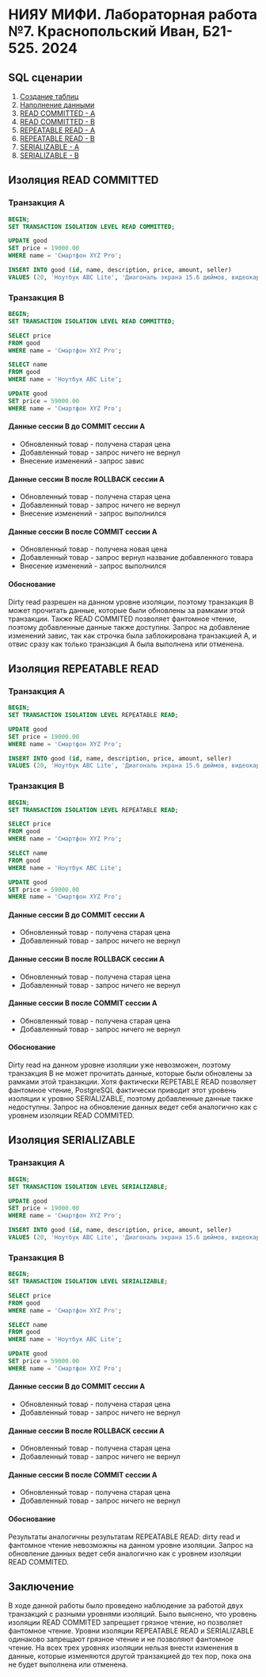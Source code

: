 # НИЯУ МИФИ. Лабораторная работа №7. Краснопольский Иван, Б21-525. 2024

## SQL сценарии

1. [Создание таблиц](scripts/01-create-tables.sql)
2. [Наполнение данными](scripts/02-populate-tables.sql)
3. [READ COMMITTED - A](scripts/03-read-commited-a.sql)
4. [READ COMMITTED - B](scripts/03-read-commited-b.sql)
5. [REPEATABLE READ - A](scripts/04-repeatable-read-a.sql)
6. [REPEATABLE READ - B](scripts/04-repeatable-read-b.sql)
7. [SERIALIZABLE - A](scripts/05-serializable-a.sql)
8. [SERIALIZABLE - B](scripts/05-serializable-b.sql)

## Изоляция READ COMMITTED

### Транзакция A

```sql
BEGIN;
SET TRANSACTION ISOLATION LEVEL READ COMMITTED;

UPDATE good
SET price = 19000.00
WHERE name = 'Смартфон XYZ Pro';

INSERT INTO good (id, name, description, price, amount, seller)
VALUES (20, 'Ноутбук ABC Lite', 'Диагональ экрана 15.6 дюймов, видеокарта GTX 1660 Ti.', 19000.00, 10, 1);
```

### Транзакция B

```sql
BEGIN;
SET TRANSACTION ISOLATION LEVEL READ COMMITTED;

SELECT price
FROM good
WHERE name = 'Смартфон XYZ Pro';

SELECT name
FROM good
WHERE name = 'Ноутбук ABC Lite';

UPDATE good
SET price = 59000.00
WHERE name = 'Смартфон XYZ Pro';
```

#### Данные сессии B до COMMIT сессии A

- Обновленный товар - получена старая цена
- Добавленный товар - запрос ничего не вернул
- Внесение изменений - запрос завис

#### Данные сессии B после ROLLBACK сессии A

- Обновленный товар - получена старая цена
- Добавленный товар - запрос ничего не вернул
- Внесение изменений - запрос выполнился

#### Данные сессии B после COMMIT сессии A

- Обновленный товар - получена новая цена
- Добавленный товар - запрос вернул название добавленного товара
- Внесение изменений - запрос выполнился

#### Обоснование

Dirty read разрешен на данном уровне изоляции, поэтому транзакция B может прочитать данные, которые были обновлены за
рамками этой транзакции. Также READ COMMITED позволяет фантомное чтение, поэтому добавленные данные также доступны.
Запрос на добавление изменений завис, так как строчка была заблокирована транзакцией A, и отвис сразу как только
транзакция A была выполнена или отменена.

## Изоляция REPEATABLE READ

### Транзакция A

```sql
BEGIN;
SET TRANSACTION ISOLATION LEVEL REPEATABLE READ;

UPDATE good
SET price = 19000.00
WHERE name = 'Смартфон XYZ Pro';

INSERT INTO good (id, name, description, price, amount, seller)
VALUES (20, 'Ноутбук ABC Lite', 'Диагональ экрана 15.6 дюймов, видеокарта GTX 1660 Ti.', 19000.00, 10, 1);
```

### Транзакция B

```sql
BEGIN;
SET TRANSACTION ISOLATION LEVEL REPEATABLE READ;

SELECT price
FROM good
WHERE name = 'Смартфон XYZ Pro';

SELECT name
FROM good
WHERE name = 'Ноутбук ABC Lite';

UPDATE good
SET price = 59000.00
WHERE name = 'Смартфон XYZ Pro';
```

#### Данные сессии B до COMMIT сессии A

- Обновленный товар - получена старая цена
- Добавленный товар - запрос ничего не вернул

#### Данные сессии B после ROLLBACK сессии A

- Обновленный товар - получена старая цена
- Добавленный товар - запрос ничего не вернул

#### Данные сессии B после COMMIT сессии A

- Обновленный товар - получена старая цена
- Добавленный товар - запрос ничего не вернул

#### Обоснование

Dirty read на данном уровне изоляции уже невозможен, поэтому транзакция B не может прочитать данные, которые были
обновлены за рамками этой транзакции. Хотя фактически REPETABLE READ позволяет фантомное чтение, PostgreSQL фактически
приводит этот уровень изоляции к уровню SERIALIZABLE, поэтому добавленные данные также недоступны. Запрос на обновление
данных ведет себя аналогично как с уровнем изоляции READ COMMITED.

## Изоляция SERIALIZABLE

### Транзакция A

```sql
BEGIN;
SET TRANSACTION ISOLATION LEVEL SERIALIZABLE;

UPDATE good
SET price = 19000.00
WHERE name = 'Смартфон XYZ Pro';

INSERT INTO good (id, name, description, price, amount, seller)
VALUES (20, 'Ноутбук ABC Lite', 'Диагональ экрана 15.6 дюймов, видеокарта GTX 1660 Ti.', 19000.00, 10, 1);
```

### Транзакция B

```sql
BEGIN;
SET TRANSACTION ISOLATION LEVEL SERIALIZABLE;

SELECT price
FROM good
WHERE name = 'Смартфон XYZ Pro';

SELECT name
FROM good
WHERE name = 'Ноутбук ABC Lite';

UPDATE good
SET price = 59000.00
WHERE name = 'Смартфон XYZ Pro';
```

#### Данные сессии B до COMMIT сессии A

- Обновленный товар - получена старая цена
- Добавленный товар - запрос ничего не вернул

#### Данные сессии B после ROLLBACK сессии A

- Обновленный товар - получена старая цена
- Добавленный товар - запрос ничего не вернул

#### Данные сессии B после COMMIT сессии A

- Обновленный товар - получена старая цена
- Добавленный товар - запрос ничего не вернул

#### Обоснование

Результаты аналогичны результатам REPEATABLE READ: dirty read и фантомное чтение невозможны на данном уровне изоляции.
Запрос на обновление данных ведет себя аналогично как с уровнем изоляции READ COMMITED.

## Заключение

В ходе данной работы было проведено наблюдение за работой двух транзакций с разными уровнями изоляций. Было выяснено,
что уровень изоляции READ COMMITED запрещает грязное чтение, но позволяет фантомное чтение. Уровни изоляции REPEATABLE
READ и SERIALIZABLE одинаково запрещают грязное чтение и не позволяют фантомное чтение. На всех трех уровнях изоляции
нельзя внести изменения в данные, которые изменяются другой транзакцией до тех пор, пока она не будет выполнена или
отменена.
